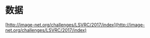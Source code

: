 
# 数据

[http://image-net.org/challenges/LSVRC/2017/index](http://image-net.org/challenges/LSVRC/2017/index)

